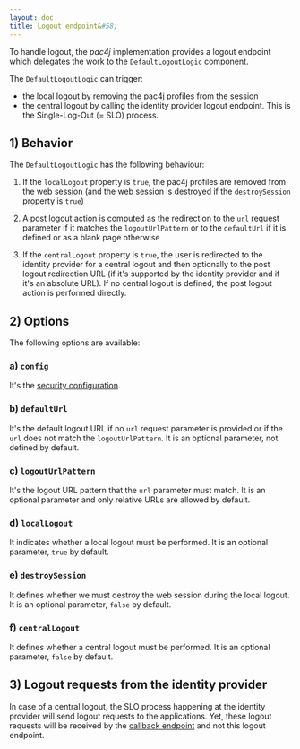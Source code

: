 ```yaml
---
layout: doc
title: Logout endpoint&#58;
---
```


To handle logout, the *pac4j* implementation provides a logout endpoint which delegates the work to the `DefaultLogoutLogic` component.

The `DefaultLogoutLogic` can trigger:

- the local logout by removing the pac4j profiles from the session
- the central logout by calling the identity provider logout endpoint. This is the Single-Log-Out (= SLO) process.


## 1) Behavior

The `DefaultLogoutLogic` has the following behaviour:

1. If the `localLogout` property is `true`, the pac4j profiles are removed from the web session (and the web session is destroyed if the `destroySession` property is `true`)

2. A post logout action is computed as the redirection to the `url` request parameter if it matches the `logoutUrlPattern` or to the `defaultUrl` if it is defined or as a blank page otherwise

3. If the `centralLogout` property is `true`, the user is redirected to the identity provider for a central logout and then optionally to the post logout redirection URL (if it's supported by the identity provider and if it's an absolute URL).
If no central logout is defined, the post logout action is performed directly.


## 2) Options

The following options are available:

### a) `config`

It's the [security configuration](config.html).

### b) `defaultUrl`

It's the default logout URL if no `url` request parameter is provided or if the `url` does not match the `logoutUrlPattern`. It is an optional parameter, not defined by default.

### c) `logoutUrlPattern`

It's the logout URL pattern that the `url` parameter must match. It is an optional parameter and only relative URLs are allowed by default.

### d) `localLogout`

It indicates whether a local logout must be performed. It is an optional parameter, `true` by default.

### e) `destroySession`

It defines whether we must destroy the web session during the local logout. It is an optional parameter, `false` by default.

### f) `centralLogout`

It defines whether a central logout must be performed. It is an optional parameter, `false` by default.

## 3) Logout requests from the identity provider

In case of a central logout, the SLO process happening at the identity provider will send logout requests to the applications.
Yet, these logout requests will be received by the [callback endpoint](callback-endpoint.html) and not this logout endpoint.
